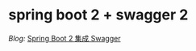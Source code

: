 # spring boot 2 + swagger 2

*Blog:* [Spring Boot 2 集成 Swagger](https://www.cnblogs.com/victorbu/p/11094359.html)

